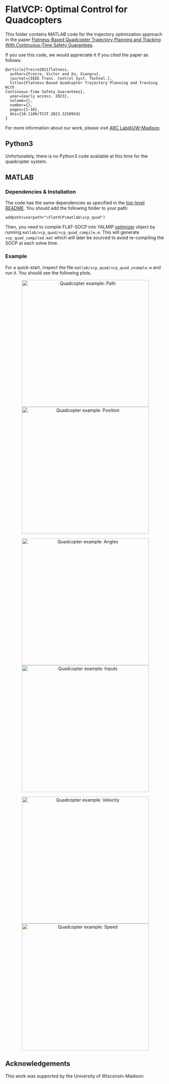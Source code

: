 # FlatVCP: Optimal Control for Quadcopters

This folder contains MATLAB code for the trajectory optimization approach in the paper
[Flatness-Based Quadcopter Trajectory Planning and Tracking With Continuous-Time Safety
Guarantees](https://ieeexplore.ieee.org/document/10068121).

If you use this code, we would appreciate it if you cited the paper as follows:
```
@article{freire2021flatness,
  author={Freire, Victor and Xu, Xiangru},
  journal={IEEE Trans. Control Syst. Technol.},
  title={Flatness-Based Quadcopter Trajectory Planning and Tracking With
Continuous-Time Safety Guarantees},
  year={early access. 2023},
  volume={},
  number={},
  pages={1-16},
  doi={10.1109/TCST.2023.3250954}
}
```

For more information about our work, please visit [ARC Lab@UW-Madison](https://xu.me.wisc.edu/).

## Python3
Unfortunately, there is no Python3 code available at this time for the quadcopter system.

## MATLAB
### Dependencies & Installation
The code has the same dependencies as specified in the [top-level
README](https://github.com/vifremel/FlatVCP). You should add the following folder to your
path:
```
addpath(userpath+"\FlatVCP\matlab\vcp_quad")
```

Then, you need to compile FLAT-SOCP into YALMIP
[optimizer](https://yalmip.github.io/command/optimizer/) object by running
`matlab/vcp_quad/vcp_quad_compile.m`. This will generate `vcp_quad_compiled.mat` which will later be
sourced to avoid re-compiling the SOCP at each solve time.

### Example
For a quick-start, inspect the file `matlab/vcp_quad/vcp_quad_example.m` and run it.
You should see the following plots.


<p align="center">
  <img src="https://github.com/vifremel/FlatVCP/blob/master/matlab/vcp_quad/img/quad_path.png" width="400" alt="Quadcopter example: Path">
  <img src="https://github.com/vifremel/FlatVCP/blob/master/matlab/vcp_quad/img/quad_r.png" width="400" alt="Quadcopter example: Position">
</p>
<p align="center">
  <img src="https://github.com/vifremel/FlatVCP/blob/master/matlab/vcp_quad/img/quad_xi.png" width="400" alt="Quadcopter example: Angles">
  <img src="https://github.com/vifremel/FlatVCP/blob/master/matlab/vcp_quad/img/quad_u.png" width="400" alt="Quadcopter example: Inputs">
</p>
<p align="center">
  <img src="https://github.com/vifremel/FlatVCP/blob/master/matlab/vcp_quad/img/quad_dr.png" width="400" alt="Quadcopter example: Velocity">
  <img src="https://github.com/vifremel/FlatVCP/blob/master/matlab/vcp_quad/img/quad_v.png" width="400" alt="Quadcopter example: Speed">
</p>

## Acknowledgements
This work was supported by the University of Wisconsin-Madison
